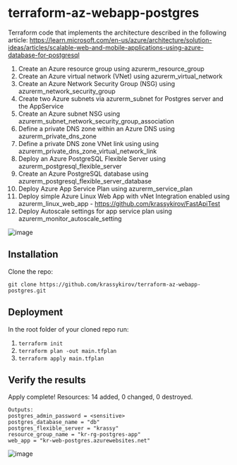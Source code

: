 # terraform-az-webapp-postgres
Terraform code that implements the architecture described in the following article:
https://learn.microsoft.com/en-us/azure/architecture/solution-ideas/articles/scalable-web-and-mobile-applications-using-azure-database-for-postgresql

1. Create an Azure resource group using azurerm_resource_group
2. Create an Azure virtual network (VNet) using azurerm_virtual_network
3. Create an Azure Network Security Group (NSG) using azurerm_network_security_group
4. Create two Azure subnets via azurerm_subnet for Postgres server and the AppService
5. Create an Azure subnet NSG using azurerm_subnet_network_security_group_association
6. Define a private DNS zone within an Azure DNS using azurerm_private_dns_zone
7. Define a private DNS zone VNet link using using azurerm_private_dns_zone_virtual_network_link
8. Deploy an Azure PostgreSQL Flexible Server using azurerm_postgresql_flexible_server
9. Create an Azure PostgreSQL database using azurerm_postgresql_flexible_server_database
10. Deploy Azure App Service Plan using azurerm_service_plan
11. Deploy simple Azure Linux Web App with vNet Integration enabled using azurerm_linux_web_app - https://github.com/krassykirov/FastApiTest
12. Deploy Autoscale settings for app service plan using azurerm_monitor_autoscale_setting

![image](https://github.com/krassykirov/terraform-az-webapp-postgres/assets/12232066/2ec76ab2-1861-491a-850c-1a2831912c46)

## Installation

Clone the repo:

```git clone https://github.com/krassykirov/terraform-az-webapp-postgres.git```

## Deployment 

In the root folder of your cloned repo run:
   
1. ```terraform init```
2. ```terraform plan -out main.tfplan```
3. ```terraform apply main.tfplan```

## Verify the results
Apply complete! Resources: 14 added, 0 changed, 0 destroyed.
```
Outputs:
postgres_admin_password = <sensitive>
postgres_database_name = "db"
postgres_flexible_server = "krassy"
resource_group_name = "kr-rg-postgres-app"
web_app = "kr-web-postgres.azurewebsites.net"
```
![image](https://github.com/krassykirov/terraform-az-webapp-postgres/assets/12232066/9f64f6c7-9052-44fd-a7b0-c1c8c3ba2811)

